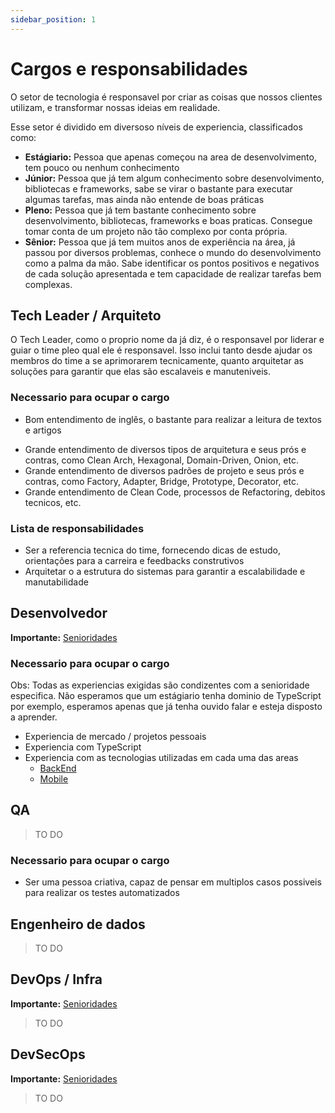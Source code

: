 ```yaml
---
sidebar_position: 1
---
```


# Cargos e responsabilidades

O setor de tecnologia é responsavel por criar as coisas que nossos clientes utilizam, e transformar nossas ideias em realidade.

Esse setor é dividido em diversoso níveis de experiencia, classificados como:

- **Estágiario:** Pessoa que apenas começou na area de desenvolvimento, tem pouco ou nenhum conhecimento
- **Júnior:** Pessoa que já tem algum conhecimento sobre desenvolvimento, bibliotecas e frameworks, sabe se virar o bastante para executar algumas tarefas, mas ainda não entende de boas práticas
- **Pleno:** Pessoa que já tem bastante conhecimento sobre desenvolvimento, bibliotecas, frameworks e boas praticas. Consegue tomar conta de um projeto não tão complexo por conta própria.
- **Sênior:** Pessoa que já tem muitos anos de experiência na área, já passou por diversos problemas, conhece o mundo do desenvolvimento como a palma da mão. Sabe identificar os pontos positivos e negativos de cada solução apresentada e tem capacidade de realizar tarefas bem complexas.

## Tech Leader / Arquiteto

O Tech Leader, como o proprio nome da já diz, é o responsavel por liderar e guiar o time pleo qual ele é responsavel. Isso inclui tanto desde ajudar os membros do time a se aprimorarem tecnicamente, quanto arquitetar as soluções para garantir que elas são escalaveis e manuteniveis.

### Necessario para ocupar o cargo

- Bom entendimento de inglês, o bastante para realizar a leitura de textos e artigos
<!-- - Pelo menos 8 anos de experiencia no mercado de trabalho, seja em nossa organização ou **grandes corporações** (não é valida experiencia exclusivamente em startups ou pequenas empresas, com exceção de nossa propria organização) -->
- Grande entendimento de diversos tipos de arquitetura e seus prós e contras, como Clean Arch, Hexagonal, Domain-Driven, Onion, etc.
- Grande entendimento de diversos padrões de projeto e seus prós e contras, como Factory, Adapter, Bridge, Prototype, Decorator, etc.
- Grande entendimento de Clean Code, processos de Refactoring, debitos tecnicos, etc.

### Lista de responsabilidades

- Ser a referencia tecnica do time, fornecendo dicas de estudo, orientações para a carreira e feedbacks construtivos
- Arquitetar o a estrutura do sistemas para garantir a escalabilidade e manutabilidade

## Desenvolvedor

**Importante:** [Senioridades](./responsabilities#cargos-e-responsabilidades)

### Necessario para ocupar o cargo

Obs: Todas as experiencias exigidas são condizentes com a senioridade especifica. Não esperamos que um estágiario tenha dominio de TypeScript por exemplo, esperamos apenas que já tenha ouvido falar e esteja disposto a aprender.

- Experiencia de mercado / projetos pessoais
- Experiencia com TypeScript
- Experiencia com as tecnologias utilizadas em cada uma das areas
  - [BackEnd](./backend/tech.md)
  - [Mobile](./mobile/tech.md)

## QA

> TO DO

### Necessario para ocupar o cargo

- Ser uma pessoa criativa, capaz de pensar em multiplos casos possiveis para realizar os testes automatizados

## Engenheiro de dados

> TO DO

## DevOps / Infra

**Importante:** [Senioridades](./responsabilities#cargos-e-responsabilidades)

> TO DO

## DevSecOps

**Importante:** [Senioridades](./responsabilities#cargos-e-responsabilidades)

> TO DO
